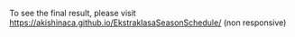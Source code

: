 To see the final result, please visit
https://akishinaca.github.io/EkstraklasaSeasonSchedule/
(non responsive)
